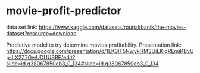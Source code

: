 # movie-profit-predictor
data set link: https://www.kaggle.com/datasets/rounakbanik/the-movies-dataset?resource=download

Predictive model to try determine movies profitability. Presentation link: https://docs.google.com/presentation/d/1LK3lT5NwykHMSUiLKigREmiKBvUp-LX2Z7OwUDUUBBE/edit?slide=id.g38067850cb3_0_134#slide=id.g38067850cb3_0_134
